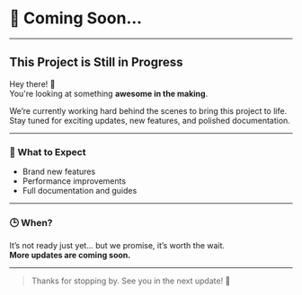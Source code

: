 # 🚧 Coming Soon...
---

## This Project is Still in Progress

Hey there! 👋  
You're looking at something **awesome in the making**.

We’re currently working hard behind the scenes to bring this project to life.  
Stay tuned for exciting updates, new features, and polished documentation.

---

### 🔧 What to Expect

- Brand new features  
- Performance improvements  
- Full documentation and guides

---

### 🕒 When?

It’s not ready just yet... but we promise, it’s worth the wait.  
**More updates are coming soon.**

---

> Thanks for stopping by. See you in the next update! 🚀

